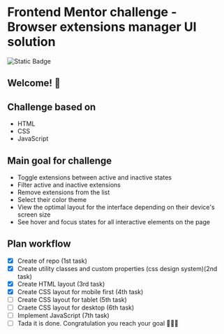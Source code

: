 # Frontend Mentor challenge - Browser extensions manager UI solution

![Static Badge](https://img.shields.io/badge/https%3A%2F%2Fimg.shields.io%2Fbadge%2FDifficulty-junior-%2391bd28?style=for-the-badge&logo=Frontend%20mentor&logoColor=white&label=Difficulty&labelColor=%23555555&color=%2391bd28)

## Welcome! 👋

## Challenge based on

- HTML
- CSS
- JavaScript

## Main goal for challenge

- Toggle extensions between active and inactive states
- Filter active and inactive extensions
- Remove extensions from the list
- Select their color theme
- View the optimal layout for the interface depending on their device's screen size
- See hover and focus states for all interactive elements on the page

## Plan workflow

- [x] Create of repo (1st task)
- [x] Create utility classes and custom properties (css design system)(2nd task)
- [x] Create HTML layout (3rd task)
- [x] Create CSS layout for mobile first (4th task)
- [ ] Create CSS layout for tablet (5th task)
- [ ] Craete CSS layout for desktop (6th task)
- [ ] Implement JavaScript (7th task)
- [ ] Tada it is done. Congratulation you reach your goal 🎉🎉🎉